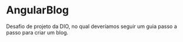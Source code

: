 # AngularBlog
Desafio de projeto da DIO, no qual deveríamos seguir um guia passo a passo para criar um blog.
